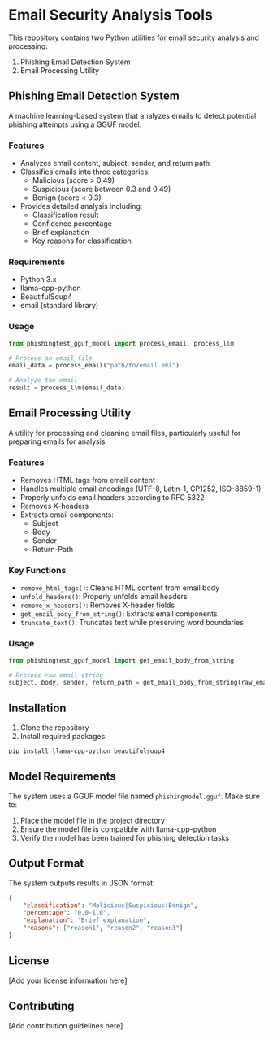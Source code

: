 # Email Security Analysis Tools

This repository contains two Python utilities for email security analysis and processing:

1. Phishing Email Detection System
2. Email Processing Utility

## Phishing Email Detection System

A machine learning-based system that analyzes emails to detect potential phishing attempts using a GGUF model.

### Features
- Analyzes email content, subject, sender, and return path
- Classifies emails into three categories:
  - Malicious (score > 0.49)
  - Suspicious (score between 0.3 and 0.49)
  - Benign (score < 0.3)
- Provides detailed analysis including:
  - Classification result
  - Confidence percentage
  - Brief explanation
  - Key reasons for classification

### Requirements
- Python 3.x
- llama-cpp-python
- BeautifulSoup4
- email (standard library)

### Usage
```python
from phishingtest_gguf_model import process_email, process_llm

# Process an email file
email_data = process_email("path/to/email.eml")

# Analyze the email
result = process_llm(email_data)
```

## Email Processing Utility

A utility for processing and cleaning email files, particularly useful for preparing emails for analysis.

### Features
- Removes HTML tags from email content
- Handles multiple email encodings (UTF-8, Latin-1, CP1252, ISO-8859-1)
- Properly unfolds email headers according to RFC 5322
- Removes X-headers
- Extracts email components:
  - Subject
  - Body
  - Sender
  - Return-Path

### Key Functions
- `remove_html_tags()`: Cleans HTML content from email body
- `unfold_headers()`: Properly unfolds email headers
- `remove_x_headers()`: Removes X-header fields
- `get_email_body_from_string()`: Extracts email components
- `truncate_text()`: Truncates text while preserving word boundaries

### Usage
```python
from phishingtest_gguf_model import get_email_body_from_string

# Process raw email string
subject, body, sender, return_path = get_email_body_from_string(raw_email_string)
```

## Installation

1. Clone the repository
2. Install required packages:
```bash
pip install llama-cpp-python beautifulsoup4
```

## Model Requirements

The system uses a GGUF model file named `phishingmodel.gguf`. Make sure to:
1. Place the model file in the project directory
2. Ensure the model file is compatible with llama-cpp-python
3. Verify the model has been trained for phishing detection tasks

## Output Format

The system outputs results in JSON format:
```json
{
    "classification": "Malicious|Suspicious|Benign",
    "percentage": "0.0-1.0",
    "explanation": "Brief explanation",
    "reasons": ["reason1", "reason2", "reason3"]
}
```

## License

[Add your license information here]

## Contributing

[Add contribution guidelines here]
